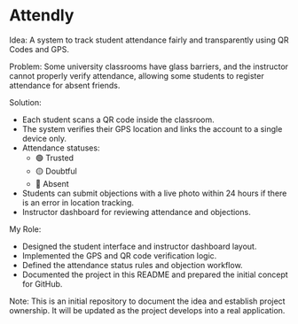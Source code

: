 # Attendly

Idea: A system to track student attendance fairly and transparently using QR Codes and GPS.

Problem: Some university classrooms have glass barriers, and the instructor cannot properly verify attendance, allowing some students to register attendance for absent friends.

Solution:  
- Each student scans a QR code inside the classroom.  
- The system verifies their GPS location and links the account to a single device only.  
- Attendance statuses: 
  - 🟢 Trusted  
  - 🟡 Doubtful  
  - 🔴 Absent  
- Students can submit objections with a live photo within 24 hours if there is an error in location tracking.  
- Instructor dashboard for reviewing attendance and objections.

My Role:  
- Designed the student interface and instructor dashboard layout.  
- Implemented the GPS and QR code verification logic.  
- Defined the attendance status rules and objection workflow.  
- Documented the project in this README and prepared the initial concept for GitHub.

Note: This is an initial repository to document the idea and establish project ownership. It will be updated as the project develops into a real application.

